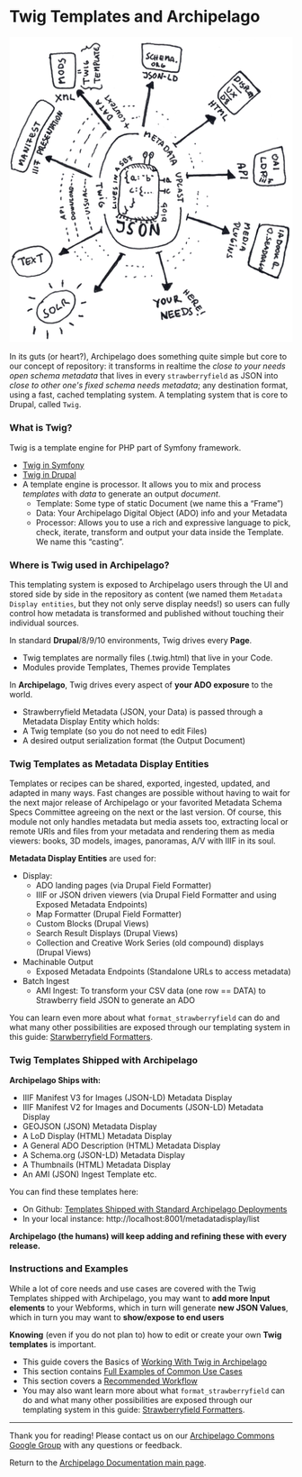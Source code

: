 # Twig Templates and Archipelago

![ADOlife](../imgs/jsonupcaststar.png)

In its guts (or heart?), Archipelago does something quite simple but core to our concept of repository: it transforms in realtime the _close to your needs open schema metadata_ that lives in every `strawberryfield` as JSON into _close to other one's fixed schema needs metadata_; any destination format, using a fast, cached templating system. A templating system that is core to Drupal, called `Twig`.

### What is Twig?
Twig is a template engine for PHP part of Symfony framework.
- [Twig in Symfony](https://twig.symfony.com)
- [Twig in Drupal](https://www.drupal.org/docs/theming-drupal/twig-in-drupal)
- A template engine is processor. It allows you to mix and process _templates_ with _data_ to generate an output _document_.
	- Template: Some type of static Document (we name this a “Frame”)
	- Data: Your Archipelago Digital Object (ADO) info and your Metadata
	- Processor: Allows you to use a rich and expressive language to pick, check, iterate, transform and output your data inside the Template. We name this “casting”.
		
### Where is Twig used in Archipelago?
This templating system is exposed to Archipelago users through the UI and stored side by side in the repository as content (we named them `Metadata Display entities`, but they not only serve display needs!) so users can fully control how metadata is transformed and published without touching their individual sources.

In standard **Drupal**/8/9/10 environments, Twig drives every **Page**.
- Twig templates are normally files (.twig.html) that live in your Code.
- Modules provide Templates, Themes provide Templates

In **Archipelago**, Twig drives every aspect of **your ADO exposure** to the world.
- Strawberryfield Metadata (JSON, your Data) is passed through a Metadata Display Entity which holds:
- A Twig template (so you do not need to edit Files)
- A desired output serialization format (the Output Document)

### Twig Templates as Metadata Display Entities
Templates or recipes can be shared, exported, ingested, updated, and adapted in many ways. Fast changes are possible without having to wait for the next major release of Archipelago or your favorited Metadata Schema Specs Committee agreeing on the next or the last version. Of course, this module not only handles metadata but media assets too, extracting local or remote URIs and files from your metadata and rendering them as media viewers: books, 3D models, images, panoramas, A/V with IIIF in its soul.

**Metadata Display Entities** are used for:
- Display:
	- ADO landing pages (via Drupal Field Formatter)
	- IIIF or JSON driven viewers (via Drupal Field Formatter and using Exposed Metadata Endpoints)
	- Map Formatter (Drupal Field Formatter)
	- Custom Blocks (Drupal Views)
	- Search Result Displays (Drupal Views)
	- Collection and Creative Work Series (old compound) displays (Drupal Views)
- Machinable Output
	- Exposed Metadata Endpoints (Standalone URLs to access metadata)
- Batch Ingest
	- AMI Ingest: To transform your CSV data (one row == DATA) to Strawberry field JSON to generate an ADO

You can learn even more about what `format_strawberryfield` can do and what many other possibilities are exposed through our templating system in this guide: [Starwberryfield Formatters](strawberryfield-formatters.md).

### Twig Templates Shipped with Archipelago
**Archipelago Ships with:**
- IIIF Manifest V3 for Images  (JSON-LD) Metadata Display
- IIIF Manifest V2 for Images and Documents (JSON-LD) Metadata Display
- GEOJSON (JSON) Metadata Display
- A LoD Display (HTML) Metadata Display
- A General ADO Description (HTML) Metadata Display
- A Schema.org (JSON-LD) Metadata Display
- A Thumbnails (HTML) Metadata Display
- An AMI (JSON) Ingest Template
etc.

You can find these templates here:
- On Github: [Templates Shipped with Standard Archipelago Deployments](https://github.com/esmero/archipelago-deployment/tree/1.0.0-RC2/d8content/metadatadisplays)
- In your local instance: http://localhost:8001/metadatadisplay/list

**Archipelago (the humans) will keep adding and refining these with every release.**

### Instructions and Examples

While a lot of core needs and use cases are covered with the Twig Templates shipped with Archipelago, you may want to **add more Input elements** to your Webforms, which in turn will generate **new JSON Values**, which in turn you may want to **show/expose to end users**

**Knowing** (even if you do not plan to) how to edit or create your own **Twig templates** is important.

- This guide covers the Basics of [Working With Twig in Archipelago](../docs/workingtwigs.md)
- This section contains [Full Examples of Common Use Cases](../docs/workingtwigs.md#full-examples-for-common-uses-cases)
- This section covers a [Recommended Workflow](../docs/workingtwigs.md#a-recommended-workflow)
- You may also want learn more about what `format_strawberryfield` can do and what many other possibilities are exposed through our templating system in this guide: [Strawberryfield Formatters](strawberryfield-formatters.md).

---

Thank you for reading! Please contact us on our [Archipelago Commons Google Group](https://groups.google.com/forum/#!forum/archipelago-commons) with any questions or feedback.

Return to the [Archipelago Documentation main page](../README.md).
